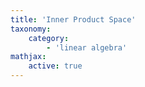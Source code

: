 ```yaml
---
title: 'Inner Product Space'
taxonomy:
    category:
        - 'linear algebra'
mathjax:
    active: true
---
```


